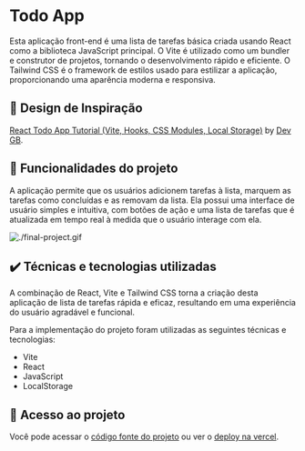# Todo App

Esta aplicação front-end é uma lista de tarefas básica criada usando React como a biblioteca JavaScript principal. O Vite é utilizado como um bundler e construtor de projetos, tornando o desenvolvimento rápido e eficiente. O Tailwind CSS é o framework de estilos usado para estilizar a aplicação, proporcionando uma aparência moderna e responsiva.

## 🎨 Design de Inspiração

[React Todo App Tutorial (Vite, Hooks, CSS Modules, Local Storage)](https://www.youtube.com/watch?v=36a__1Vn6B8) by [Dev GB](https://www.youtube.com/@devgb13).

## 🔨 Funcionalidades do projeto

A aplicação permite que os usuários adicionem tarefas à lista, marquem as tarefas como concluídas e as removam da lista. Ela possui uma interface de usuário simples e intuitiva, com botões de ação e uma lista de tarefas que é atualizada em tempo real à medida que o usuário interage com ela.

![./final-project.gif](./final-project.gif)

## ✔️ Técnicas e tecnologias utilizadas

A combinação de React, Vite e Tailwind CSS torna a criação desta aplicação de lista de tarefas rápida e eficaz, resultando em uma experiência do usuário agradável e funcional.

Para a implementação do projeto foram utilizadas as seguintes técnicas e tecnologias:

- Vite
- React
- JavaScript
- LocalStorage

## 📁 Acesso ao projeto

Você pode acessar o [código fonte do projeto](https://github.com/J-Vinicius/todo) ou ver o [deploy na vercel](https://todo-j-vinicius.vercel.app/).

